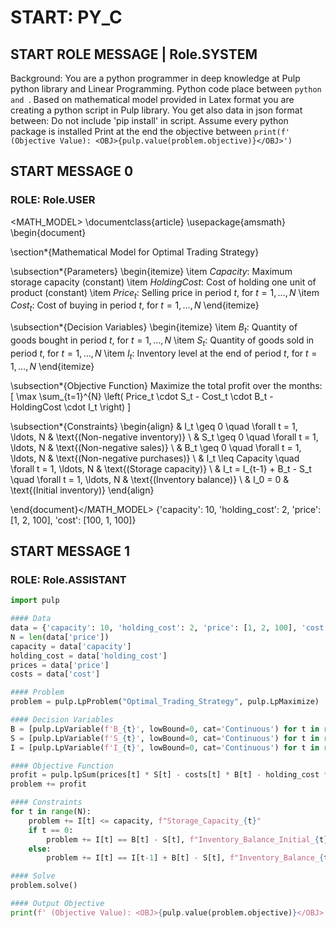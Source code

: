 # START: PY_C 
## START ROLE MESSAGE | Role.SYSTEM 
Background: You are a python programmer in deep knowledge at Pulp python library and Linear Programming. Python code place between ```python and ```. Based on mathematical model provided in Latex format you are creating a python script in Pulp library. You get also data in json format between: <DATA></DATA> Do not include 'pip install' in script. Assume every python package is installed Print at the end the objective between <OBJ></OBJ> `print(f' (Objective Value): <OBJ>{pulp.value(problem.objective)}</OBJ>')` 
## START MESSAGE 0 
### ROLE: Role.USER
<MATH_MODEL>
\documentclass{article}
\usepackage{amsmath}
\begin{document}

\section*{Mathematical Model for Optimal Trading Strategy}

\subsection*{Parameters}
\begin{itemize}
    \item $Capacity$: Maximum storage capacity (constant)
    \item $HoldingCost$: Cost of holding one unit of product (constant)
    \item $Price_t$: Selling price in period $t$, for $t = 1, \ldots, N$
    \item $Cost_t$: Cost of buying in period $t$, for $t = 1, \ldots, N$
\end{itemize}

\subsection*{Decision Variables}
\begin{itemize}
    \item $B_t$: Quantity of goods bought in period $t$, for $t = 1, \ldots, N$
    \item $S_t$: Quantity of goods sold in period $t$, for $t = 1, \ldots, N$
    \item $I_t$: Inventory level at the end of period $t$, for $t = 1, \ldots, N$
\end{itemize}

\subsection*{Objective Function}
Maximize the total profit over the months:
\[
\max \sum_{t=1}^{N} \left( Price_t \cdot S_t - Cost_t \cdot B_t - HoldingCost \cdot I_t \right)
\]

\subsection*{Constraints}
\begin{align}
    & I_t \geq 0 \quad \forall t = 1, \ldots, N & \text{(Non-negative inventory)} \\
    & S_t \geq 0 \quad \forall t = 1, \ldots, N & \text{(Non-negative sales)} \\
    & B_t \geq 0 \quad \forall t = 1, \ldots, N & \text{(Non-negative purchases)} \\
    & I_t \leq Capacity \quad \forall t = 1, \ldots, N & \text{(Storage capacity)} \\
    & I_t = I_{t-1} + B_t - S_t \quad \forall t = 1, \ldots, N & \text{(Inventory balance)} \\
    & I_0 = 0 & \text{(Initial inventory)}
\end{align}

\end{document}</MATH_MODEL>
<DATA>
{'capacity': 10, 'holding_cost': 2, 'price': [1, 2, 100], 'cost': [100, 1, 100]}</DATA>


## START MESSAGE 1 
### ROLE: Role.ASSISTANT
```python
import pulp

#### Data
data = {'capacity': 10, 'holding_cost': 2, 'price': [1, 2, 100], 'cost': [100, 1, 100]}
N = len(data['price'])
capacity = data['capacity']
holding_cost = data['holding_cost']
prices = data['price']
costs = data['cost']

#### Problem
problem = pulp.LpProblem("Optimal_Trading_Strategy", pulp.LpMaximize)

#### Decision Variables
B = [pulp.LpVariable(f'B_{t}', lowBound=0, cat='Continuous') for t in range(N)]
S = [pulp.LpVariable(f'S_{t}', lowBound=0, cat='Continuous') for t in range(N)]
I = [pulp.LpVariable(f'I_{t}', lowBound=0, cat='Continuous') for t in range(N)]

#### Objective Function
profit = pulp.lpSum(prices[t] * S[t] - costs[t] * B[t] - holding_cost * I[t] for t in range(N))
problem += profit

#### Constraints
for t in range(N):
    problem += I[t] <= capacity, f"Storage_Capacity_{t}"
    if t == 0:
        problem += I[t] == B[t] - S[t], f"Inventory_Balance_Initial_{t}"
    else:
        problem += I[t] == I[t-1] + B[t] - S[t], f"Inventory_Balance_{t}"

#### Solve
problem.solve()

#### Output Objective
print(f' (Objective Value): <OBJ>{pulp.value(problem.objective)}</OBJ>')
```

